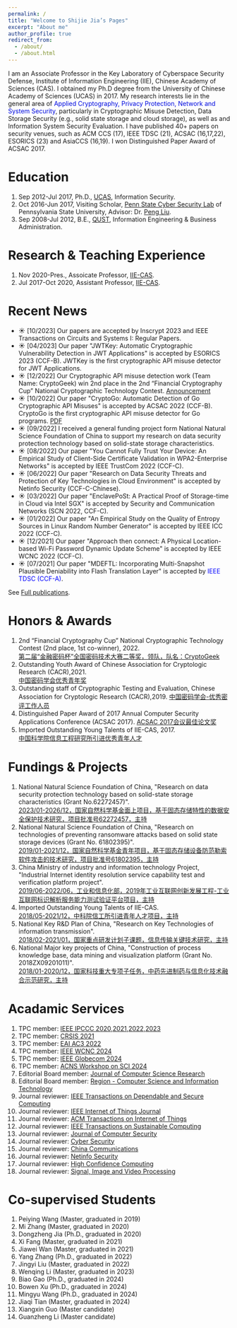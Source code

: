 ```yaml
---
permalink: /
title: "Welcome to Shijie Jia’s Pages"
excerpt: "About me"
author_profile: true
redirect_from: 
  - /about/
  - /about.html
---
```



I am an Associate Professor in the Key Laboratory of Cyberspace Security Defense, Institute of Information Engineering (IIE), Chinese Academy of Sciences (CAS). I obtained my Ph.D degree from the University of Chinese Academy of Sciences (UCAS) in 2017. My research interests lie in the general area of <font color="light blue"> Applied Cryptography, Privacy
Protection, Network and System Security</font>, particularly in Cryptographic Misuse Detection, Data Storage Security (e.g., solid state storage and cloud storage), as well as and Information System Security Evaluation. I have published 40+ papers on security venues, such as ACM CCS (17), IEEE TDSC (21), ACSAC (16,17,22), ESORICS (23) and AsiaCCS (16,19). I won Distinguished Paper Award of ACSAC 2017.



Education
======
1. Sep 2012-Jul 2017, Ph.D., [UCAS](https://www.ucas.ac.cn/), Information Security.
1. Oct 2016-Jun 2017, Visiting Scholar, [Penn State Cyber Security Lab](https://s2.ist.psu.edu/) of Pennsylvania State University, Advisor: Dr. [Peng Liu](https://s2.ist.psu.edu/pliu/).
1. Sep 2008-Jul 2012, B.E., [QUST](https://www.qust.edu.cn/), Information Engineering & Business Administration. 

Research & Teaching Experience
======
1. Nov 2020-Pres., Assoicate Professor, [IIE-CAS](http://www.iie.ac.cn/).
1. Jul 2017-Oct 2020, Assistant Professor, [IIE-CAS](http://www.iie.ac.cn/).


Recent News
======

- &#9728; [10/2023] Our papers are accepted by Inscrypt 2023 and IEEE Transactions on Circuits and Systems I: Regular Papers. 
- &#9728; [04/2023] Our paper "JWTKey: Automatic Cryptographic Vulnerability Detection in JWT Applications" is accepted by ESORICS 2023 (CCF-B). JWTKey is the first cryptographic API misuse detector for JWT Applications.
- &#9728; [12/2022] Our Cryptographic API misuse detection work (Team Name: CryptoGeek) win 2nd place in the 2nd “Financial Cryptography Cup” National Cryptographic Technology Contest. [Announcement](https://www.fincryptography.pbcdci.cn/news/2022%E5%B9%B4%E2%80%9C%E9%87%91%E8%9E%8D%E5%AF%86%E7%A0%81%E6%9D%AF%E2%80%9D%E5%85%A8%E5%9B%BD%E5%AF%86%E7%A0%81%E5%BA%94%E7%94%A8%E5%92%8C%E6%8A%80%E6%9C%AF%E5%88%9B%E6%96%B0%E5%A4%A7%E8%B5%9B%E6%AF%94%E8%B5%9B%E7%BB%93%E6%9E%9C%E5%85%AC%E5%91%8A.html) 
- &#9728; [10/2022] Our paper "CryptoGo: Automatic Detection of Go Cryptographic API Misuses" is accepted by ACSAC 2022 (CCF-B). CryptoGo is the first cryptographic API misuse detector for Go programs. [PDF](https://dl.acm.org/doi/10.1145/3564625.3567989) 
- &#9728; [09/2022] I received a general funding project form National Natural Science Foundation of China to support my research on data security protection technology based on solid-state storage characteristics.
- &#9728; [08/2022] Our paper "You Cannot Fully Trust Your Device: An Empirical Study of Client-Side Certificate Validation in WPA2-Enterprise Networks" is accepted by IEEE TrustCom 2022 (CCF-C). 
- &#9728; [06/2022] Our paper "Research on Data Security Threats and Protection of Key Technologies in Cloud Environment" is accepted by Netinfo Security (CCF-C-Chinese).
- &#9728; [03/2022] Our paper "EnclavePoSt: A Practical Proof of Storage-time in Cloud via Intel SGX" is accepted by Security and Communication Networks (SCN 2022, CCF-C).
- &#9728; [01/2022] Our paper "An Empirical Study on the Quality of Entropy Sources in Linux Random Number Generator" is accepted by IEEE ICC 2022 (CCF-C). 
- &#9728; [12/2021] Our paper "Approach then connect: A Physical Location-based Wi-Fi Password Dynamic Update Scheme" is accepted by IEEE WCNC 2022 (CCF-C). 
- &#9728; [07/2021] Our paper "MDEFTL: Incorporating Multi-Snapshot Plausible Deniability into Flash Translation Layer" is accepted by <font color="blue">IEEE TDSC (CCF-A)</font>.

See [Full publications](/full-publications/).

Honors & Awards 
======
1. 2nd “Financial Cryptography Cup” National Cryptographic Technology Contest (2nd place, 1st co-winner), 2022.  
[第二届“金融密码杯”全国密码技术大赛二等奖，领队，队名：CryptoGeek](https://www.fincryptography.pbcdci.cn/news/2022%E5%B9%B4%E2%80%9C%E9%87%91%E8%9E%8D%E5%AF%86%E7%A0%81%E6%9D%AF%E2%80%9D%E5%85%A8%E5%9B%BD%E5%AF%86%E7%A0%81%E5%BA%94%E7%94%A8%E5%92%8C%E6%8A%80%E6%9C%AF%E5%88%9B%E6%96%B0%E5%A4%A7%E8%B5%9B%E6%AF%94%E8%B5%9B%E7%BB%93%E6%9E%9C%E5%85%AC%E5%91%8A.html)
1. Outstanding Youth Award of Chinese Association for Cryptologic Research (CACR),2021.  
[中国密码学会优秀青年奖](https://www.cacrnet.org.cn/site/content/1100.html)
1. Outstanding staff of Cryptographic Testing and Evaluation, Chinese Association for Cryptologic Research (CACR),2019. [中国密码学会-优秀密评工作人员]()
1. Distinguished Paper Award of 2017 Annual Computer Security Applications Conference (ACSAC 2017). [ACSAC 2017会议最佳论文奖](https://www.acsac.org/archive/)
1. Imported Outstanding Young Talents of IIE-CAS, 2017.  
[中国科学院信息工程研究所引进优秀青年人才]()

Fundings & Projects
======
1. National Natural Science Foundation of China, "Research on data security protection technology based on solid-state storage characteristics (Grant No.62272457)".   
[2023/01-2026/12，国家自然科学基金面上项目，基于固态存储特性的数据安全保护技术研究，项目批准号62272457，主持]()
1. National Natural Science Foundation of China, "Research on technologies of preventing ransomware attacks based on solid state storage devices (Grant No. 61802395)".   
[2019/01-2021/12，国家自然科学基金青年项目，基于固态存储设备防范勒索软件攻击的技术研究，项目批准号61802395，主持]()
1. China Ministry of industry and information technology Project, "Industrial Internet identity resolution service capability test and verification platform project".  
[2019/06-2022/06，工业和信息化部，2019年工业互联网创新发展工程-工业互联网标识解析服务能力测试验证平台项目，主持]()
1. Imported Outstanding Young Talents of IIE-CAS.   
[2018/05-2021/12，中科院信工所引进青年人才项目，主持]()
1. National Key R&D Plan of China, "Research on Key Technologies of information transmission".    
[2018/02-2021/01，国家重点研发计划子课题，信息传输关键技术研究，主持]()
1. National Major key projects of China, "Construction of process knowledge base, data mining and visualization platform (Grant No. 2018ZX09201011)".    
[2018/01-2020/12，国家科技重大专项子任务，中药先进制药与信息化技术融合示范研究，主持]()



Acadamic Services
======
1. TPC member: [IEEE IPCCC 2020,2021,2022,2023](https://ipccc.org/)
1. TPC member: [CRSIS 2021](https://www.crisis-2021.com/program-committee/)
1. TPC member: [EAI AC3 2022](https://ac3-conference.eai-conferences.org/2022/technical-program-committee/)
1. TPC member: [IEEE WCNC 2024](https://wcnc2024.ieee-wcnc.org/committees/technical-program-committee)
1. TPC member: [IEEE Globecom 2024](https://globecom2024.ieee-globecom.org/committees/technical-program-committee)
1. TPC member: [ACNS Workshop on SCI 2024](https://acns-sci.github.io/)
1. Editorial Board member: [Journal of Computer Science Research](https://ojs.bilpublishing.com/index.php/jcsr/about/editorialTeam)
1. Editorial Board member: [Region - Computer Science and Information Technology](https://region.enpress-publisher.com/index.php/CSIT/about/editorialTeam)
1. Journal reviewer: [IEEE Transactions on Dependable and Secure Computing](https://ieeexplore.ieee.org/xpl/RecentIssue.jsp?punumber=8858)
1. Journal reviewer: [IEEE Internet of Things Journal](https://ieeexplore.ieee.org/xpl/RecentIssue.jsp?punumber=6488907)
1. Journal reviewer: [ACM Transactions on Internet of Things](https://dl.acm.org/journal/tiot)
1. Journal reviewer: [IEEE Transactions on Sustainable Computing](https://ieeexplore.ieee.org/xpl/RecentIssue.jsp?punumber=7274860)
1. Journal reviewer: [Journal of Computer Security](https://www.iospress.com/catalog/journals/journal-of-computer-security)
1. Journal reviewer: [Cyber Security](https://cybersecurity.springeropen.com/)
1. Journal reviewer: [China Communications](http://www.cic-chinacommunications.cn/EN/volumn/home.shtml)
1. Journal reviewer: [Netinfo Security](http://netinfo-security.org/CE.htm)
1. Journal reviewer: [High Confidence Computing](https://www2.cloud.editorialmanager.com/hccom/default2.aspx)
1. Journal reviewer: [Signal, Image and Video Processing](https://link.springer.com/journal/11760)

Co-supervised Students
======
1. Peiying Wang (Master, graduated in 2019)
1. Mi Zhang (Master, graduated in 2020)
1. Dongzheng Jia (Ph.D., graduated in 2020)
1. Xi Fang (Master, graduated in 2021)
1. Jiawei Wan (Master, graduated in 2021)
1. Yang Zhang (Ph.D., graduated in 2022)
1. Jingyi Liu (Master, graduated in 2022)
1. Wenqing Li (Master, graduated in 2023)
1. Biao Gao (Ph.D., graduated in 2024)
1. Bowen Xu (Ph.D., graduated in 2024)
1. Mingyu Wang (Ph.D., graduated in 2024)
1. Jiaqi Tian (Master, graduated in 2024)
1. Xiangxin Guo (Master candidate)
1. Guanzheng Li (Master candidate)



<script type='text/javascript' id='clustrmaps' src='//cdn.clustrmaps.com/map_v2.js?cl=ffffff&w=a&t=tt&d=Vjg5zwT3FrfltWn5PzLnKCs4we8KtzVBKJ2hs1hWy6Y'></script>